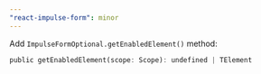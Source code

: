 ```yaml
---
"react-impulse-form": minor
---
```


Add `ImpulseFormOptional.getEnabledElement()` method:

```dart
public getEnabledElement(scope: Scope): undefined | TElement
```
